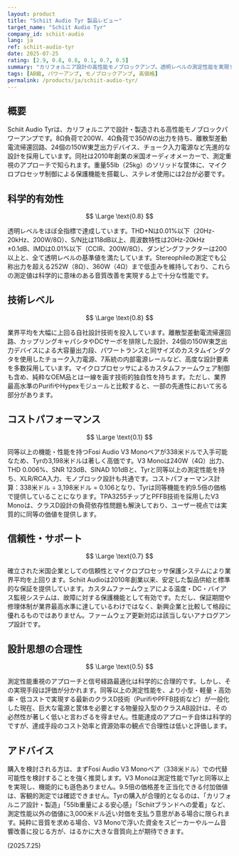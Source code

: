 ```yaml
---
layout: product
title: "Schiit Audio Tyr 製品レビュー"
target_name: "Schiit Audio Tyr"
company_id: schiit-audio
lang: ja
ref: schiit-audio-tyr
date: 2025-07-25
rating: [2.9, 0.8, 0.8, 0.1, 0.7, 0.5]
summary: "カリフォルニア設計の高性能モノブロックアンプ。透明レベルの測定性能を実現するも、同等機能のFosi Audio V3 Monoが338米ドルで入手可能なためコストパフォーマンスは著しく低い。"
tags: [AB級, パワーアンプ, モノブロックアンプ, 高価格]
permalink: /products/ja/schiit-audio-tyr/
---
```

## 概要

Schiit Audio Tyrは、カリフォルニアで設計・製造される高性能モノブロックパワーアンプです。8Ω負荷で200W、4Ω負荷で350Wの出力を持ち、離散型差動電流帰還回路、24個の150W東芝出力デバイス、チョーク入力電源など先進的な設計を採用しています。同社は2010年創業の米国オーディオメーカーで、測定重視のアプローチで知られます。重量55lb（25kg）のソリッドな筐体に、マイクロプロセッサ制御による保護機能を搭載し、ステレオ使用には2台が必要です。

## 科学的有効性

$$ \Large \text{0.8} $$

透明レベルをほぼ全指標で達成しています。THD+Nは0.01%以下（20Hz-20kHz、200W/8Ω）、S/N比は118dB以上、周波数特性は20Hz-20kHz ±0.1dB、IMDは0.01%以下（CCIR、200W/8Ω）、ダンピングファクターは200以上と、全て透明レベルの基準値を満たしています。Stereophileの測定でも公称出力を超える252W（8Ω）、360W（4Ω）まで低歪みを維持しており、これらの測定値は科学的に意味のある音質改善を実現する上で十分な性能です。

## 技術レベル

$$ \Large \text{0.8} $$

業界平均を大幅に上回る自社設計技術を投入しています。離散型差動電流帰還回路、カップリングキャパシタやDCサーボを排除した設計、24個の150W東芝出力デバイスによる大容量出力段、パワートランスと同サイズのカスタムインダクタを使用したチョーク入力電源、7系統の内部電源レールなど、高度な設計要素を多数採用しています。マイクロプロセッサによるカスタムファームウェア制御も含め、純粋なOEM品とは一線を画す技術的独自性を持ちます。ただし、業界最高水準のPurifiやHypexモジュールと比較すると、一部の先進性において劣る部分があります。

## コストパフォーマンス

$$ \Large \text{0.1} $$

同等以上の機能・性能を持つFosi Audio V3 Monoペアが338米ドルで入手可能なため、Tyrの3,198米ドルは著しく高価です。V3 Monoは240W（4Ω）出力、THD 0.006%、SNR 123dB、SINAD 101dBと、Tyrと同等以上の測定性能を持ち、XLR/RCA入力、モノブロック設計も共通です。コストパフォーマンス計算：338米ドル ÷ 3,198米ドル = 0.106となり、Tyrは同等機能を約9.5倍の価格で提供していることになります。TPA3255チップとPFFB技術を採用したV3 Monoは、クラスD設計の負荷依存性問題も解決しており、ユーザー視点では実質的に同等の価値を提供します。

## 信頼性・サポート

$$ \Large \text{0.7} $$

確立された米国企業としての信頼性とマイクロプロセッサ保護システムにより業界平均を上回ります。Schiit Audioは2010年創業以来、安定した製品供給と標準的な保証を提供しています。カスタムファームウェアによる温度・DC・バイアス監視システムは、故障に対する保護機能として有効です。ただし、保証期間や修理体制が業界最高水準に達しているわけではなく、新興企業と比較して格段に優れるものではありません。ファームウェア更新対応は該当しないアナログアンプ設計です。

## 設計思想の合理性

$$ \Large \text{0.5} $$

測定性能重視のアプローチと信号経路最適化は科学的に合理的です。しかし、その実現手段は評価が分かれます。同等以上の測定性能を、より小型・軽量・高効率・低コストで実現する最新のクラスD技術（PurifiやPFFB技術など）が一般化した現在、巨大な電源と筐体を必要とする物量投入型のクラスAB設計は、その必然性が著しく低いと言わざるを得ません。性能達成のアプローチ自体は科学的ですが、達成手段のコスト効率と資源効率の観点で合理性は低いと評価します。

## アドバイス

購入を検討される方は、まずFosi Audio V3 Monoペア（338米ドル）での代替可能性を検討することを強く推奨します。V3 Monoは測定性能でTyrと同等以上を実現し、機能的にも遜色ありません。9.5倍の価格差を正当化できる付加価値は、客観的測定では確認できません。Tyrの購入が合理的となるのは、「カリフォルニア設計・製造」「55lb重量による安心感」「Schiitブランドへの愛着」など、測定性能以外の価値に3,000米ドル近い対価を支払う意思がある場合に限られます。純粋に音質を求める場合、V3 Monoで浮いた資金をスピーカーやルーム音響改善に投じる方が、はるかに大きな音質向上が期待できます。

(2025.7.25)
